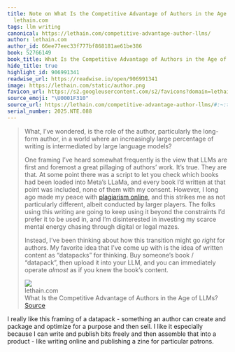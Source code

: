 ```yaml
---
title: Note on What Is the Competitive Advantage of Authors in the Age of LLMs? via
  lethain.com
tags: llm writing
canonical: https://lethain.com/competitive-advantage-author-llms/
author: lethain.com
author_id: 66ee77eec33f777bf868181ae61be386
book: 52766149
book_title: What Is the Competitive Advantage of Authors in the Age of LLMs?
hide_title: true
highlight_id: 906991341
readwise_url: https://readwise.io/open/906991341
image: https://lethain.com/static/author.png
favicon_url: https://s2.googleusercontent.com/s2/favicons?domain=lethain.com
source_emoji: "\U0001F310"
source_url: https://lethain.com/competitive-advantage-author-llms/#:~:text=What%2C%20I%E2%80%99ve%20wondered%2C,the%20book%E2%80%99s%20content.
serial_number: 2025.NTE.088
---
```

> What, I’ve wondered, is the role of the author, particularly the long-form author, in a world where an increasingly large percentage of writing is intermediated by large language models?
> 
> One framing I’ve heard somewhat frequently is the view that LLMs are first and foremost a great pillaging of authors’ work. It’s true. They are that. At some point there was a script to let you check which books had been loaded into Meta’s LLaMa, and every book I’d written at that point was included, none of them with my consent. However, I long ago made my peace with [plagiarism online](https://lethain.com/plagarism-idea-theft-writing-online/), and this strikes me as not particularly different, albeit conducted by larger players. The folks using this writing are going to keep using it beyond the constraints I’d prefer it to be used in, and I’m disinterested in investing my scarce mental energy chasing through digital or legal mazes.
> 
> Instead, I’ve been thinking about how this transition might go *right* for authors. My favorite idea that I’ve come up with is the idea of written content as “datapacks” for thinking. Buy someone’s book / “datapack”, then upload it into your LLM, and you can immediately operate *almost* as if you knew the book’s content.
> <div class="quoteback-footer"><div class="quoteback-avatar"><img class="mini-favicon" src="https://s2.googleusercontent.com/s2/favicons?domain=lethain.com"></div><div class="quoteback-metadata"><div class="metadata-inner"><span style="display:none">FROM:</span><div aria-label="lethain.com" class="quoteback-author"> lethain.com</div><div aria-label="What Is the Competitive Advantage of Authors in the Age of LLMs?" class="quoteback-title"> What Is the Competitive Advantage of Authors in the Age of LLMs?</div></div></div><div class="quoteback-backlink"><a target="_blank" aria-label="go to the full text of this quotation" rel="noopener" href="https://lethain.com/competitive-advantage-author-llms/#:~:text=What%2C%20I%E2%80%99ve%20wondered%2C,the%20book%E2%80%99s%20content." class="quoteback-arrow"> Source</a></div></div>

I really like this framing of a datapack - something an author can create and package and optimize for a purpose and then sell. I like it especially because I can write and publish bits freely and then assemble that into a product - like writing online and publishing a zine for particular patrons.